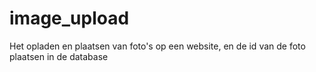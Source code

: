 # image_upload
Het opladen en plaatsen van foto's op een website, en de id van de foto plaatsen in de database
